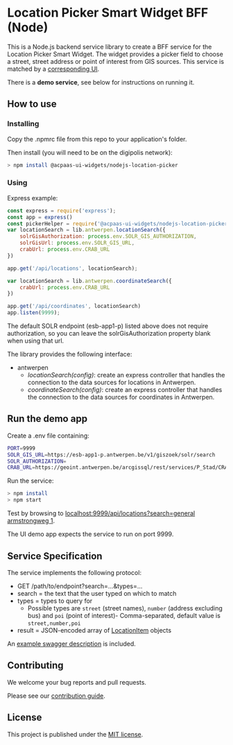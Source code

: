 # Location Picker Smart Widget BFF (Node)

This is a Node.js backend service library to create a BFF service for the Location Picker Smart Widget. The widget provides a picker field to choose a street, street address or point of interest from GIS sources. This service is matched by a [corresponding UI](https://github.com/digipolisantwerp/location-picker_widget_angular).

There is a **demo service**, see below for instructions on running it.

## How to use

### Installing

Copy the .npmrc file from this repo to your application's folder.

Then install (you will need to be on the digipolis network):

```sh
> npm install @acpaas-ui-widgets/nodejs-location-picker
```

### Using

Express example:

```js
const express = require('express');
const app = express()
const pickerHelper = require('@acpaas-ui-widgets/nodejs-location-picker');
var locationSearch = lib.antwerpen.locationSearch({
    solrGisAuthorization: process.env.SOLR_GIS_AUTHORIZATION,
    solrGisUrl: process.env.SOLR_GIS_URL,
    crabUrl: process.env.CRAB_URL
})

app.get('/api/locations', locationSearch);

var locationSearch = lib.antwerpen.coordinateSearch({
    crabUrl: process.env.CRAB_URL
})

app.get('/api/coordinates', locationSearch)
app.listen(9999);
```

The default SOLR endpoint (esb-app1-p) listed above does not require authorization, so you can leave the solrGisAuthorization property blank when using that url.

The library provides the following interface:

- antwerpen
  - *locationSearch(config)*: create an express controller that handles the connection to the data sources for locations in Antwerpen.
  - *coordinateSearch(config)*: create an express controller that handles the connection to the data sources for coordinates in Antwerpen.

## Run the demo app

Create a .env file containing:

```sh
PORT=9999
SOLR_GIS_URL=https://esb-app1-p.antwerpen.be/v1/giszoek/solr/search
SOLR_AUTHORIZATION=
CRAB_URL=https://geoint.antwerpen.be/arcgissql/rest/services/P_Stad/CRAB_adresposities/MapServer/0/query
```

Run the service:

```sh
> npm install
> npm start
```

Test by browsing to [localhost:9999/api/locations?search=general armstrongweg 1](http://localhost:9999/api/locations?search=generaal%20armstrongweg%201).

The UI demo app expects the service to run on port 9999.

## Service Specification

The service implements the following protocol:

- GET /path/to/endpoint?search=...&types=...
- search = the text that the user typed on which to match
- types = types to query for
  - Possible types are `street` (street names), `number` (address excluding bus) and `poi` (point of interest)- Comma-separated, default value is `street,number,poi`
- result = JSON-encoded array of [LocationItem](src/types.ts) objects

An [example swagger description](swagger-example.json) is included.

## Contributing

We welcome your bug reports and pull requests.

Please see our [contribution guide](CONTRIBUTING.md).

## License

This project is published under the [MIT license](LICENSE.md).

